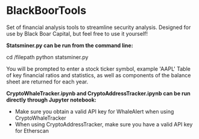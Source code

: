 # BlackBoorTools

Set of financial analysis tools to streamline security analysis. Designed for use by Black Boar Capital, but feel free to use it yourself!

**Statsminer.py can be run from the command line:**

  cd /filepath
  python statsminer.py

You will be prompted to enter a stock ticker symbol, example 'AAPL'
Table of key financial ratios and statistics, as well as components of the balance sheet are returned for each year.

**CryptoWhaleTracker.ipynb and CryptoAddressTracker.ipynb can be run directly through Jupyter notebook:**

  - Make sure you obtain a valid API key for WhaleAlert when using CryptoWhaleTracker
  - When using CryptoAddressTracker, make sure you have a valid API key for Etherscan
